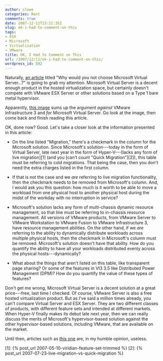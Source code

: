 ```yaml
---
author: slowe
categories: Rant
comments: true
date: 2007-12-11T23:21:35Z
slug: ok-i-had-to-comment-on-this
tags:
- ESX
- Microsoft
- Virtualization
- VMware
title: OK, I Had to Comment on This
url: /2007/12/11/ok-i-had-to-comment-on-this/
wordpress_id: 592
---
```


Naturally, [an article](http://blogs.technet.com/doxley/archive/2007/12/10/virtualisation-why-would-you-not-choose-microsoft-virtual-server.aspx) titled "Why would you not choose Microsoft Virtual Server...?" is going to grab my attention. Microsoft Virtual Server is a decent enough product in the hosted virtualization space, but certainly doesn't compete with VMware ESX Server or other solutions based on a Type 1 bare metal hypervisor.

Apparently, [this image](http://blogs.technet.com/blogfiles/doxley/WindowsLiveWriter/VirtualisationWhywouldyounotchooseMicro_D41B/costs_2.jpg) sums up the argument _against_ VMware Infrastructure 3 and _for_ Microsoft Virtual Server. Go look at the image, then come back and finish reading this article.

OK, done now? Good. Let's take a closer look at the information presented in this article:

* On the line listed "Migration," there's a checkmark in the column for the Microsoft solution. Since Microsoft's solution---today in the form of Virtual Server, late next year in the form of Hyper-V---[lacks any form of live migration][1] (and you [can't count "Quick Migration"][2]), this table must be referring to cold migrations. That being the case, then you don't need the extra charges listed in the first column.

* If that is not the case and we _are_ referring to live migration functionality, then the checkmark needs to be removed from Microsoft's column. And, I would ask you this question: how much is it worth to be able to move a workload from one physical host to another physical host during the midst of the workday with no interruption in service?

* Microsoft's solution lacks any form of multi-chassis dynamic resource management, so that line must be referring to in-chassis resource management. All versions of VMware products, from VMware Server to VMware Workstation to VMware Fusion to VMware Infrastructure 3, have resource management abilities. On the other hand, if we _are_ referring to the ability to dynamically distribute workloads across multiple physical hosts, then the checkmark in Microsoft's column must be removed. Microsoft's solution doesn't have that ability. How do you quantify the ability to have all your workloads distributed evenly across the physical hosts---dynamically?

* What about the things that aren't listed on this table, like transparent page sharing? Or some of the features in VI3 3.5 like Distributed Power Management (DPM)? How do you quantify the value of these types of features?

Don't get me wrong, Microsoft Virtual Server is a decent solution at a great price---free, last time I checked. Of course, VMware Server is also a free hosted virtualization product. But as I've said a million times already, you can't compare Virtual Server and ESX Server. They are two different classes of products, with different feature sets and intended at different markets. When Hyper-V finally makes its debut late next year, then we can really discuss the merits of Microsoft's hypervisor-based solution against the other hypervisor-based solutions, including VMware, that are available on the market.

Until then, articles such as [this one](http://blogs.technet.com/doxley/archive/2007/12/10/virtualisation-why-would-you-not-choose-microsoft-virtual-server.aspx) are, in my humble opinion, useless.

[1]: {% post_url 2007-05-10-viridian-feature-set-trimmed %}
[2]: {% post_url 2007-07-23-live-migration-vs-quick-migration %}
